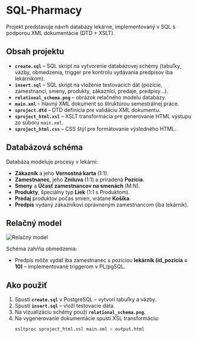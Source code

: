 # SQL-Pharmacy

Projekt predstavuje návrh databázy lekárne, implementovaný v SQL s podporou XML dokumentácie (DTD + XSLT).  

## Obsah projektu
- **`create.sql`** – SQL skript na vytvorenie databázovej schémy (tabuľky, väzby, obmedzenia, trigger pre kontrolu vydávania predpisov iba lekárnikom).  
- **`insert.sql`** – SQL skript na vloženie testovacích dát (pozície, zamestnanci, smeny, produkty, zákazníci, predaje, predpisy...).  
- **`relational_schema.png`** – obrázok relačného modelu databázy.  
- **`main.xml`** – hlavný XML dokument so štruktúrou semestrálnej práce.  
- **`sproject.dtd`** – DTD definícia pre validáciu XML dokumentu.  
- **`sproject_html.xsl`** – XSLT transformácia pre generovanie HTML výstupu zo súboru `main.xml`.  
- **`sproject_html.css`** – CSS štýl pre formátovanie výsledného HTML.  

## Databázová schéma
Databáza modeluje procesy v lekárni:  
- **Zákazník** a jeho **Vernostná karta** (1:1).  
- **Zamestnanec**, jeho **Zmluva** (1:1) a priradená **Pozícia**.  
- **Smeny** a **Účasť zamestnancov na smenách** (M:N).  
- **Produkty**, špeciálny typ **Liek** (1:1 s Produktom).  
- **Predaj** produktov počas smien, vrátane **Košíka**.  
- **Predpis** vydaný zákazníkovi oprávneným zamestnancom (iba lekárnik). 

## Relačný model
![Relačný model](relational_schema.png)
 

Schéma zahŕňa obmedzenia:  
- Predpis môže vydať iba zamestnanec s pozíciou **lekárnik (id_pozicia = 10)** – implementované triggerom v PL/pgSQL.  

## Ako použiť
1. Spusti **`create.sql`** v PostgreSQL – vytvorí tabuľky a väzby.  
2. Spusti **`insert.sql`** – vloží testovacie dáta.  
3. Na vizualizáciu schémy použi **`relational_schema.png`**.  
4. Na vygenerovanie dokumentácie spusti XSL transformáciu:  
   ```bash
   xsltproc sproject_html.xsl main.xml > output.html

